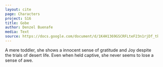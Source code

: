 ```yaml
---
layout: cite
page: Characters
project: S16
title: Gobe
author: Denzel Buenafe
media: Text
source: https://docs.google.com/document/d/1K4H1369GSCRFLteF23n1rjDf_tke8aqb4F7cfBas3RI/edit?usp=sharing
---
```

A mere toddler, she shows a innocent sense of gratitude and Joy despite the trials of desert life. Even when held captive, she never seems to lose a sense of awe.
